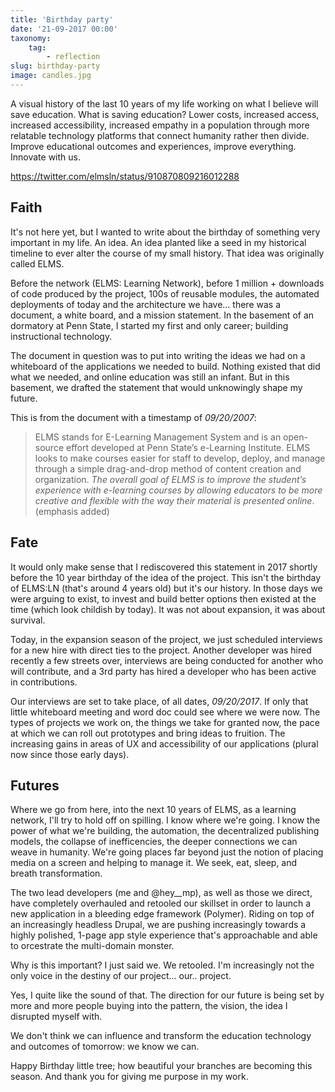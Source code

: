 ```yaml
---
title: 'Birthday party'
date: '21-09-2017 00:00'
taxonomy:
    tag:
        - reflection
slug: birthday-party
image: candles.jpg
---
```


A visual history of the last 10 years of my life working on what I believe will save education. What is saving education? Lower costs, increased access, increased accessibility, increased empathy in a population through more relatable technology platforms that connect humanity rather then divide. Improve educational outcomes and experiences, improve everything. Innovate with us.

https://twitter.com/elmsln/status/910870809216012288

## Faith
It's not here yet, but I wanted to write about the birthday of something very important in my life. An idea. An idea planted like a seed in my historical timeline to ever alter the course of my small history. That idea was originally called ELMS.

Before the network (ELMS: Learning Network), before 1 million + downloads of code produced by the project, 100s of reusable modules, the automated deployments of today and the architecture we have... there was a document, a white board, and a mission statement. In the basement of an dormatory at Penn State, I started my first and only career; building instructional technology.

The document in question was to put into writing the ideas we had on a whiteboard of the applications we needed to build. Nothing existed that did what we needed, and online education was still an infant. But in this basement, we drafted the statement that would unknowingly shape my future.

This is from the document with a timestamp of *09/20/2007*:
>ELMS stands for E-Learning Management System and is an open-source effort developed at Penn State’s e-Learning Institute.  ELMS looks to make courses easier for staff to develop, deploy, and manage through a simple drag-and-drop method of content creation and organization.  *The overall goal of ELMS is to improve the student’s experience with e-learning courses by allowing educators to be more creative and flexible with the way their material is presented online*. (emphasis added)

## Fate
It would only make sense that I rediscovered this statement in 2017 shortly before the 10 year birthday of the idea of the project. This isn't the birthday of ELMS:LN (that's around 4 years old) but it's our history. In those days we were arguing to exist, to invest and build better options then existed at the time (which look childish by today). It was not about expansion, it was about survival.

Today, in the expansion season of the project, we just scheduled interviews for a new hire with direct ties to the project. Another developer was hired recently a few streets over, interviews are being conducted for another who will contribute, and a 3rd party has hired a developer who has been active in contributions.

Our interviews are set to take place, of all dates, *09/20/2017*. If only that little whiteboard meeting and word doc could see where we were now. The types of projects we work on, the things we take for granted now, the pace at which we can roll out prototypes and bring ideas to fruition. The increasing gains in areas of UX and accessibility of our applications (plural now since those early days).

## Futures
Where we go from here, into the next 10 years of ELMS, as a learning network, I'll try to hold off on spilling. I know where we're going. I know the power of what we're building, the automation, the decentralized publishing models, the collapse of inefficencies, the deeper connections we can weave in humanity. We're going places far beyond just the notion of placing media on a screen and helping to manage it. We seek, eat, sleep, and breath transformation.

The two lead developers (me and @hey__mp), as well as those we direct, have completely overhauled and retooled our skillset in order to launch a new application in a bleeding edge framework (Polymer). Riding on top of an increasingly headless Drupal, we are pushing increasingly towards a highly polished, 1-page app style experience that's approachable and able to orcestrate the multi-domain monster.

Why is this important? I just said we. We retooled. I'm increasingly not the only voice in the destiny of our project...
our.. project.

Yes, I quite like the sound of that. The direction for our future is being set by more and more people buying into the pattern, the vision, the idea I disrupted myself with.

We don't think we can influence and transform the education technology and outcomes of tomorrow: we know we can.

Happy Birthday little tree; how beautiful your branches are becoming this season. And thank you for giving me purpose in my work.